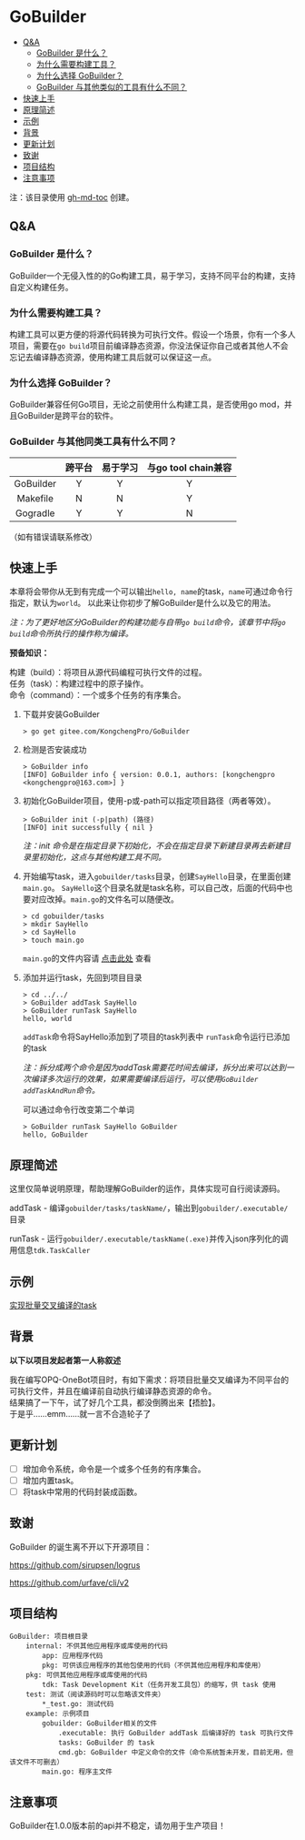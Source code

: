 # GoBuilder

* [Q&amp;A](#qa)
    * [GoBuilder 是什么？](#gobuilder-是什么)
    * [为什么需要构建工具？](#为什么需要构建工具)
    * [为什么选择 GoBuilder？](#为什么选择-gobuilder)
    * [GoBuilder 与其他类似的工具有什么不同？](#gobuilder-与其他类似的工具有什么不同)
* [快速上手](#快速上手)
* [原理简述](#原理简述)
* [示例](#示例)
* [背景](#背景)
* [更新计划](#更新计划)
* [致谢](#致谢)
* [项目结构](#项目结构)
* [注意事项](#注意事项)

注：该目录使用 [gh-md-toc](https://github.com/ekalinin/github-markdown-toc.go) 创建。

## Q&A

### GoBuilder 是什么？

GoBuilder一个无侵入性的的Go构建工具，易于学习，支持不同平台的构建，支持自定义构建任务。

### 为什么需要构建工具？

构建工具可以更方便的将源代码转换为可执行文件。假设一个场景，你有一个多人项目，需要在`go build`项目前编译静态资源，你没法保证你自己或者其他人不会忘记去编译静态资源，使用构建工具后就可以保证这一点。

### 为什么选择 GoBuilder？

GoBuilder兼容任何Go项目，无论之前使用什么构建工具，是否使用go mod，并且GoBuilder是跨平台的软件。

### GoBuilder 与其他同类工具有什么不同？

| |跨平台|易于学习|与go tool chain兼容|
|:---:|:---:|:---:|:---:|
|GoBuilder|Y|Y|Y|
|Makefile|N|N|Y|
|Gogradle|Y|Y|N|

（如有错误请联系修改）

## 快速上手

本章将会带你从无到有完成一个可以输出`hello, name`的task，`name`可通过命令行指定，默认为`world`。 以此来让你初步了解GoBuilder是什么以及它的用法。

*注：为了更好地区分GoBuilder的构建功能与自带`go build`命令，该章节中将`go build`命令所执行的操作称为编译。*

**预备知识：**

构建（build）：将项目从源代码编程可执行文件的过程。    
任务（task）：构建过程中的原子操作。  
命令（command）：一个或多个任务的有序集合。

1. 下载并安装GoBuilder
   ```text
   > go get gitee.com/KongchengPro/GoBuilder
   ```

2. 检测是否安装成功

   ```text
   > GoBuilder info
   [INFO] GoBuilder info { version: 0.0.1, authors: [kongchengpro <kongchengpro@163.com>] }
   ```

3. 初始化GoBuilder项目，使用-p或-path可以指定项目路径（两者等效）。
   ```text
   > GoBuilder init (-p|path) (路径)
   [INFO] init successfully { nil }
   ```
   *注：init 命令是在指定目录下初始化，不会在指定目录下新建目录再去新建目录里初始化，这点与其他构建工具不同。*

4. 开始编写task，进入`gobuilder/tasks`目录，创建`SayHello`目录，在里面创建`main.go`。
   `SayHello`这个目录名就是task名称，可以自己改，后面的代码中也要对应改掉。`main.go`的文件名可以随便改。
   ```text
   > cd gobuilder/tasks
   > mkdir SayHello
   > cd SayHello
   > touch main.go
   ```
   `main.go`的文件内容请 [点击此处](https://gitee.com/KongchengPro/GoBuilder/blob/master/example/gobuilder/tasks/SayHello/main.go)
   查看

5. 添加并运行task，先回到项目目录
   ```text
   > cd ../../
   > GoBuilder addTask SayHello
   > GoBuilder runTask SayHello
   hello, world
   ```
   `addTask`命令将SayHello添加到了项目的task列表中
   `runTask`命令运行已添加的task

   *注：拆分成两个命令是因为addTask需要花时间去编译，拆分出来可以达到一次编译多次运行的效果，如果需要编译后运行，可以使用`GoBuilder addTaskAndRun`命令。*

   可以通过命令行改变第二个单词
   ```text
   > GoBuilder runTask SayHello GoBuilder
   hello, GoBuilder
   ```

## 原理简述

这里仅简单说明原理，帮助理解GoBuilder的运作，具体实现可自行阅读源码。

addTask - 编译`gobuilder/tasks/taskName/`，输出到`gobuilder/.executable/`目录

runTask - 运行`gobuilder/.executable/taskName(.exe)`并传入json序列化的调用信息`tdk.TaskCaller`

## 示例

[实现批量交叉编译的task](https://gitee.com/KongchengPro/GoBuilder/blob/master/example/gobuilder/tasks/build-x/main.go)

## 背景

**以下以项目发起者第一人称叙述**

我在编写OPQ-OneBot项目时，有如下需求：将项目批量交叉编译为不同平台的可执行文件，并且在编译前自动执行编译静态资源的命令。  
结果搞了一下午，试了好几个工具，都没倒腾出来【捂脸】。  
于是乎……emm……就一言不合造轮子了

## 更新计划

- [ ] 增加命令系统，命令是一个或多个任务的有序集合。
- [ ] 增加内置task。
- [ ] 将task中常用的代码封装成函数。

## 致谢

GoBuilder 的诞生离不开以下开源项目：

<https://github.com/sirupsen/logrus>

<https://github.com/urfave/cli/v2>

## 项目结构

```text
GoBuilder: 项目根目录
    internal: 不供其他应用程序或库使用的代码
        app: 应用程序代码
        pkg: 可供该应用程序的其他包使用的代码（不供其他应用程序和库使用）
    pkg: 可供其他应用程序或库使用的代码
        tdk: Task Development Kit（任务开发工具包）的缩写，供 task 使用
    test: 测试（阅读源码时可以忽略该文件夹）
        *_test.go: 测试代码
    example: 示例项目
        gobuilder: GoBuilder相关的文件
            .executable: 执行 GoBuilder addTask 后编译好的 task 可执行文件
            tasks: GoBuilder 的 task
            cmd.gb: GoBuilder 中定义命令的文件（命令系统暂未开发，目前无用，但该文件不可删去）
        main.go: 程序主文件
``` 

## 注意事项

GoBuilder在1.0.0版本前的api并不稳定，请勿用于生产项目！
